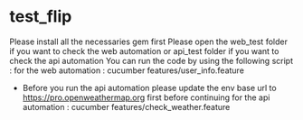 # test_flip
Please install all the necessaries gem first
Please open the web_test folder if you want to check the web automation or api_test folder if you want to check the api automation
You can run the code by using the following script : 
for the web automation : cucumber features/user_info.feature 
* Before you run the api automation please update the env base url to https://pro.openweathermap.org first before continuing
for the api automation : cucumber features/check_weather.feature